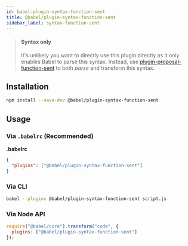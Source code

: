 ```yaml
---
id: babel-plugin-syntax-function-sent
title: @babel/plugin-syntax-function-sent
sidebar_label: syntax-function-sent
---
```


> #### Syntax only
>
> It's unlikely you want to directly use this plugin directly as it only enables Babel to parse this syntax. Instead, use [plugin-proposal-function-sent](babeljs.io/docs/en/plugin-proposal-function-sent.md) to both _parse_ and transform this syntax.

## Installation

```sh
npm install --save-dev @babel/plugin-syntax-function-sent
```

## Usage

### Via `.babelrc` (Recommended)

**.babelrc**

```json
{
  "plugins": ["@babel/plugin-syntax-function-sent"]
}
```

### Via CLI

```sh
babel --plugins @babel/plugin-syntax-function-sent script.js
```

### Via Node API

```javascript
require("@babel/core").transform("code", {
  plugins: ["@babel/plugin-syntax-function-sent"]
});
```

